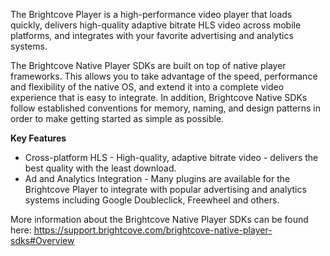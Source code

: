 The Brightcove Player is a high-performance video player that loads quickly, delivers high-quality adaptive bitrate HLS video across mobile platforms, and integrates with your favorite advertising and analytics systems.

The Brightcove Native Player SDKs are built on top of native player frameworks. This allows you to take advantage of the speed, performance and flexibility of the native OS, and extend it into a complete video experience that is easy to integrate. In addition, Brightcove Native SDKs follow established conventions for memory, naming, and design patterns in order to make getting started as simple as possible.

**Key Features**
* Cross-platform HLS - High-quality, adaptive bitrate video - delivers the best quality with the least download.
* Ad and Analytics Integration - Many plugins are available for the Brightcove Player to integrate with popular advertising and analytics systems including Google Doubleclick, Freewheel and others.

More information about the Brightcove Native Player SDKs can be found here: https://support.brightcove.com/brightcove-native-player-sdks#Overview
